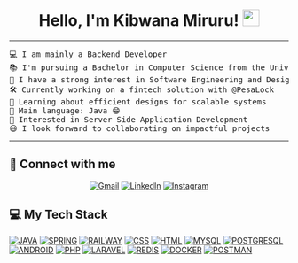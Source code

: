 <h1 align="center">
Hello, I'm Kibwana Miruru!
	<img src="https://media.giphy.com/media/hvRJCLFzcasrR4ia7z/giphy.gif" width="30">
	</a>
</h1>

<hr>

<pre>
💻 I am mainly a Backend Developer
📚 I'm pursuing a Bachelor in Computer Science from the University of Dar Es Salaam
📝 I have a strong interest in Software Engineering and Design
🛠️ Currently working on a fintech solution with @PesaLock
🌱 Learning about efficient designs for scalable systems
🌟 Main language: Java 😁
🚩 Interested in Server Side Application Development
😃 I look forward to collaborating on impactful projects
</pre>
<hr>

## 🤝 Connect with me

<p align="center">
	<a href="mailto:mirukibs12.km@gmail.com"><img img src="https://img.shields.io/badge/gmail-%23EA4335.svg?style=plastic&logo=gmail&logoColor=white" alt="Gmail"/></a>
	<a href="https://www.linkedin.com/in/kibwana-miruru-322225232/"><img src="https://img.shields.io/badge/linkedin-%230A66C2.svg?style=plastic&logo=linkedin&logoColor=white" alt="LinkedIn"/></a>
    <a href="https://www.instagram.com/slikshotcapture/"><img src="https://img.shields.io/badge/Instagram-%23E4405F.svg?style=plastic&logo=instagram&logoColor=white" alt="Instagram"/></a>
</p>

## 💻 My Tech Stack

<p>
    <a href="https://www.java.com/"><img alt="JAVA" src="https://img.shields.io/badge/Java-%23FF6F00.svg?logo=java&logoColor=white"></a>
    <a href="https://spring.io/"><img alt="SPRING" src="https://img.shields.io/badge/Spring%20Framework-%236DB33F.svg?style=plastic&logo=spring&logoColor=white"></a>
    <a href="https://railway.app/"><img alt="RAILWAY" src="https://img.shields.io/badge/Railway-%236AB8E3.svg?style=plastic&logo=railway&logoColor=white"></a>
    <a href=""><img alt="CSS" src="https://img.shields.io/badge/CSS-%231572B6.svg?style=plastic&logo=css3&logoColor=white"></a>
    <a href=""><img alt="HTML" src="https://img.shields.io/badge/HTML-%23E34F26.svg?style=plastic&logo=html5&logoColor=white"></a>
    <a href="https://www.mysql.com/"><img alt="MYSQL" src="https://img.shields.io/badge/MySQL-%234479A1.svg?style=plastic&logo=mysql&logoColor=white"></a>
    <a href="https://www.postgresql.org/"><img alt="POSTGRESQL" src="https://img.shields.io/badge/PostgreSQL-%23336791.svg?style=plastic&logo=postgresql&logoColor=white"></a>
    <a href="https://developer.android.com/studio"><img alt="ANDROID" src="https://img.shields.io/badge/Android%20Studio-%233DDC84.svg?style=plastic&logo=android-studio&logoColor=white"></a>
    <a href="https://www.php.net/"><img alt="PHP" src="https://img.shields.io/badge/PHP-%23777BB4.svg?style=plastic&logo=php&logoColor=white"></a>
    <a href="https://laravel.com/"><img alt="LARAVEL" src="https://img.shields.io/badge/Laravel-%23FF2D20.svg?style=plastic&logo=laravel&logoColor=white"></a>
    <a href="https://redis.io/"><img alt="REDIS" src="https://img.shields.io/badge/Redis-%23DC382D.svg?style=plastic&logo=redis&logoColor=white"></a>
    <a href="https://www.docker.com/"><img alt="DOCKER" src="https://img.shields.io/badge/Docker-%232496ED.svg?style=plastic&logo=docker&logoColor=white"></a>
    <a href="https://www.postman.com/"><img alt="POSTMAN" src="https://img.shields.io/badge/Postman-%23FF6C37.svg?style=plastic&logo=postman&logoColor=white"></a>
</p>

